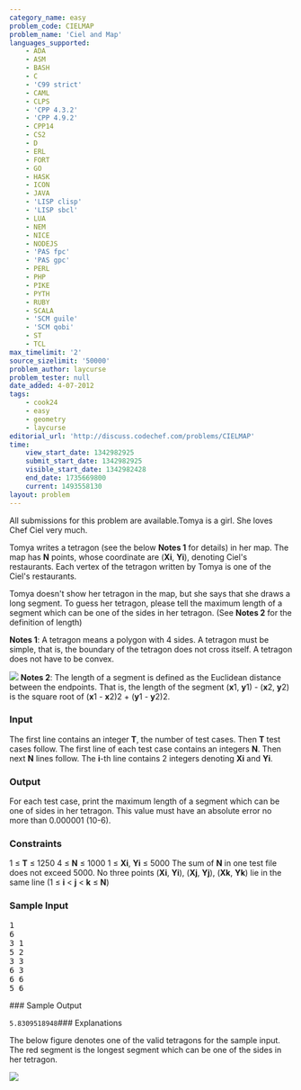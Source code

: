 ```yaml
---
category_name: easy
problem_code: CIELMAP
problem_name: 'Ciel and Map'
languages_supported:
    - ADA
    - ASM
    - BASH
    - C
    - 'C99 strict'
    - CAML
    - CLPS
    - 'CPP 4.3.2'
    - 'CPP 4.9.2'
    - CPP14
    - CS2
    - D
    - ERL
    - FORT
    - GO
    - HASK
    - ICON
    - JAVA
    - 'LISP clisp'
    - 'LISP sbcl'
    - LUA
    - NEM
    - NICE
    - NODEJS
    - 'PAS fpc'
    - 'PAS gpc'
    - PERL
    - PHP
    - PIKE
    - PYTH
    - RUBY
    - SCALA
    - 'SCM guile'
    - 'SCM qobi'
    - ST
    - TCL
max_timelimit: '2'
source_sizelimit: '50000'
problem_author: laycurse
problem_tester: null
date_added: 4-07-2012
tags:
    - cook24
    - easy
    - geometry
    - laycurse
editorial_url: 'http://discuss.codechef.com/problems/CIELMAP'
time:
    view_start_date: 1342982925
    submit_start_date: 1342982925
    visible_start_date: 1342982428
    end_date: 1735669800
    current: 1493558130
layout: problem
---
```

All submissions for this problem are available.Tomya is a girl. She loves Chef Ciel very much.

Tomya writes a tetragon (see the below **Notes 1** for details) in her map. The map has **N** points, whose coordinate are (**Xi**, **Yi**), denoting Ciel's restaurants. Each vertex of the tetragon written by Tomya is one of the Ciel's restaurants.

Tomya doesn't show her tetragon in the map, but she says that she draws a long segment. To guess her tetragon, please tell the maximum length of a segment which can be one of the sides in her tetragon. (See **Notes 2** for the definition of length)

**Notes 1**:
A tetragon means a polygon with 4 sides.
A tetragon must be simple, that is, the boundary of the tetragon does not cross itself.
A tetragon does not have to be convex.

![](http://www.codechef.com/download/CIELMAP2.png)
**Notes 2**:
The length of a segment is defined as the Euclidean distance between the endpoints. That is, the length of the segment (**x**1, **y**1) - (**x**2, **y**2) is the square root of (**x**1 - **x**2)2 + (**y**1 - **y**2)2.

### Input

The first line contains an integer **T**, the number of test cases. Then **T** test cases follow. The first line of each test case contains an integers **N**. Then next **N** lines follow. The **i**-th line contains 2 integers denoting **Xi** and **Yi**.

### Output

For each test case, print the maximum length of a segment which can be one of sides in her tetragon. This value must have an absolute error no more than 0.000001 (10-6).

### Constraints

1 ≤ **T** ≤ 1250
4 ≤ **N** ≤ 1000
1 ≤ **Xi**, **Yi** ≤ 5000
The sum of **N** in one test file does not exceed 5000.
No three points (**Xi**, **Yi**), (**Xj**, **Yj**), (**Xk**, **Yk**) lie in the same line (1 ≤ **i** < **j** < **k** ≤ **N**)

### Sample Input

<pre>1
6
3 1
5 2
3 3
6 3
6 6
5 6
</pre>### Sample Output
`5.8309518948`### Explanations

The below figure denotes one of the valid tetragons for the sample input. The red segment is the longest segment which can be one of the sides in her tetragon.

![](http://www.codechef.com/download/CIELMAP.png)
